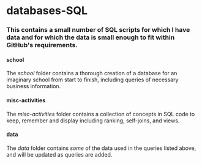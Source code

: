 # databases-SQL
### This contains a small number of SQL scripts for which I have data and for which the data is small enough to fit within GitHub's requirements.

#### school
The *school* folder contains a thorough creation of a database for an imaginary school from start to finish, including queries of necessary business information.

#### misc-activities
The *misc-activities* folder contains a collection of concepts in SQL code to keep, remember and display including ranking, self-joins, and views.

#### data
The *data* folder contains *some* of the data used in the queries listed above, and will be updated as queries are added.
